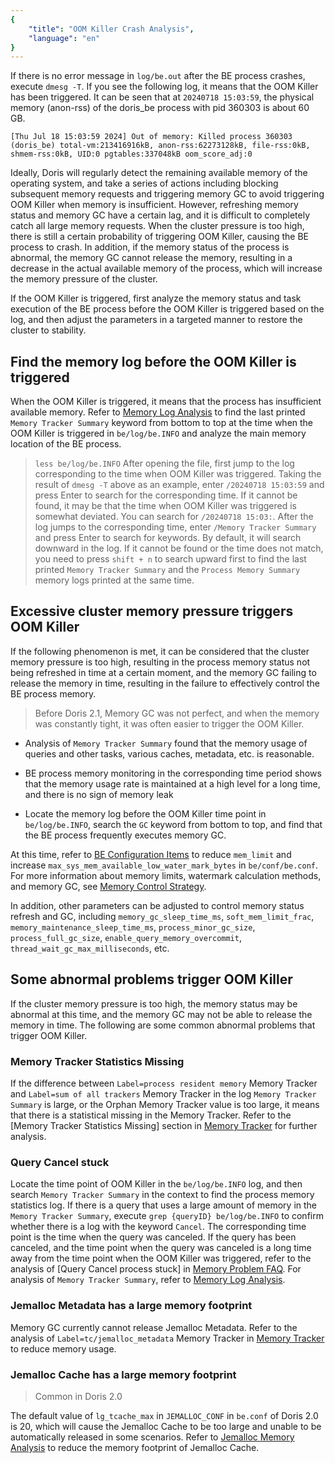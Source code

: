 ```yaml
---
{
    "title": "OOM Killer Crash Analysis",
    "language": "en"
}
---
```


<!--
Licensed to the Apache Software Foundation (ASF) under one
or more contributor license agreements.  See the NOTICE file
distributed with this work for additional information
regarding copyright ownership.  The ASF licenses this file
to you under the Apache License, Version 2.0 (the
"License"); you may not use this file except in compliance
with the License.  You may obtain a copy of the License at

  http://www.apache.org/licenses/LICENSE-2.0

Unless required by applicable law or agreed to in writing,
software distributed under the License is distributed on an
"AS IS" BASIS, WITHOUT WARRANTIES OR CONDITIONS OF ANY
KIND, either express or implied.  See the License for the
specific language governing permissions and limitations
under the License.
-->

If there is no error message in `log/be.out` after the BE process crashes, execute `dmesg -T`. If you see the following log, it means that the OOM Killer has been triggered. It can be seen that at `20240718 15:03:59`, the physical memory (anon-rss) of the doris_be process with pid 360303 is about 60 GB.

```
[Thu Jul 18 15:03:59 2024] Out of memory: Killed process 360303 (doris_be) total-vm:213416916kB, anon-rss:62273128kB, file-rss:0kB, shmem-rss:0kB, UID:0 pgtables:337048kB oom_score_adj:0
```

Ideally, Doris will regularly detect the remaining available memory of the operating system, and take a series of actions including blocking subsequent memory requests and triggering memory GC to avoid triggering OOM Killer when memory is insufficient. However, refreshing memory status and memory GC have a certain lag, and it is difficult to completely catch all large memory requests. When the cluster pressure is too high, there is still a certain probability of triggering OOM Killer, causing the BE process to crash. In addition, if the memory status of the process is abnormal, the memory GC cannot release the memory, resulting in a decrease in the actual available memory of the process, which will increase the memory pressure of the cluster.

If the OOM Killer is triggered, first analyze the memory status and task execution of the BE process before the OOM Killer is triggered based on the log, and then adjust the parameters in a targeted manner to restore the cluster to stability.

## Find the memory log before the OOM Killer is triggered

When the OOM Killer is triggered, it means that the process has insufficient available memory. Refer to [Memory Log Analysis](./memory-log-analysis.md) to find the last printed `Memory Tracker Summary` keyword from bottom to top at the time when the OOM Killer is triggered in `be/log/be.INFO` and analyze the main memory location of the BE process.

> `less be/log/be.INFO` After opening the file, first jump to the log corresponding to the time when OOM Killer was triggered. Taking the result of `dmesg -T` above as an example, enter `/20240718 15:03:59` and press Enter to search for the corresponding time. If it cannot be found, it may be that the time when OOM Killer was triggered is somewhat deviated. You can search for `/20240718 15:03:`. After the log jumps to the corresponding time, enter `/Memory Tracker Summary` and press Enter to search for keywords. By default, it will search downward in the log. If it cannot be found or the time does not match, you need to press `shift + n` to search upward first to find the last printed `Memory Tracker Summary` and the `Process Memory Summary` memory logs printed at the same time.

## Excessive cluster memory pressure triggers OOM Killer

If the following phenomenon is met, it can be considered that the cluster memory pressure is too high, resulting in the process memory status not being refreshed in time at a certain moment, and the memory GC failing to release the memory in time, resulting in the failure to effectively control the BE process memory.

> Before Doris 2.1, Memory GC was not perfect, and when the memory was constantly tight, it was often easier to trigger the OOM Killer.

- Analysis of `Memory Tracker Summary` found that the memory usage of queries and other tasks, various caches, metadata, etc. is reasonable.

- BE process memory monitoring in the corresponding time period shows that the memory usage rate is maintained at a high level for a long time, and there is no sign of memory leak

- Locate the memory log before the OOM Killer time point in `be/log/be.INFO`, search the `GC` keyword from bottom to top, and find that the BE process frequently executes memory GC.

At this time, refer to [BE Configuration Items](../../../admin-manual/config/be-config.md) to reduce `mem_limit` and increase `max_sys_mem_available_low_water_mark_bytes` in `be/conf/be.conf`. For more information about memory limits, watermark calculation methods, and memory GC, see [Memory Control Strategy](./../memory-feature/memory-control-strategy.md).

In addition, other parameters can be adjusted to control memory status refresh and GC, including `memory_gc_sleep_time_ms`, `soft_mem_limit_frac`, `memory_maintenance_sleep_time_ms`, `process_minor_gc_size`, `process_full_gc_size`, `enable_query_memory_overcommit`, `thread_wait_gc_max_milliseconds`, etc.

## Some abnormal problems trigger OOM Killer

If the cluster memory pressure is too high, the memory status may be abnormal at this time, and the memory GC may not be able to release the memory in time. The following are some common abnormal problems that trigger OOM Killer.

### Memory Tracker Statistics Missing

If the difference between `Label=process resident memory` Memory Tracker and `Label=sum of all trackers` Memory Tracker in the log `Memory Tracker Summary` is large, or the Orphan Memory Tracker value is too large, it means that there is a statistical missing in the Memory Tracker. Refer to the [Memory Tracker Statistics Missing] section in [Memory Tracker](./../memory-feature/memory-tracker.md) for further analysis.

### Query Cancel stuck

Locate the time point of OOM Killer in the `be/log/be.INFO` log, and then search `Memory Tracker Summary` in the context to find the process memory statistics log. If there is a query that uses a large amount of memory in the `Memory Tracker Summary`, execute `grep {queryID} be/log/be.INFO` to confirm whether there is a log with the keyword `Cancel`. The corresponding time point is the time when the query was canceled. If the query has been canceled, and the time point when the query was canceled is a long time away from the time point when the OOM Killer was triggered, refer to the analysis of [Query Cancel process stuck] in [Memory Problem FAQ](./memory-issue-faq.md). For analysis of `Memory Tracker Summary`, refer to [Memory Log Analysis](./memory-log-analysis.md).

### Jemalloc Metadata has a large memory footprint

Memory GC currently cannot release Jemalloc Metadata. Refer to the analysis of `Label=tc/jemalloc_metadata` Memory Tracker in [Memory Tracker](./../memory-feature/memory-tracker.md) to reduce memory usage.

### Jemalloc Cache has a large memory footprint

> Common in Doris 2.0

The default value of `lg_tcache_max` in `JEMALLOC_CONF` in `be.conf` of Doris 2.0 is 20, which will cause the Jemalloc Cache to be too large and unable to be automatically released in some scenarios. Refer to [Jemalloc Memory Analysis](./jemalloc-memory-analysis.md) to reduce the memory footprint of Jemalloc Cache.
